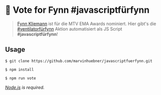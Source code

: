 # 🎉 Vote for Fynn #javascriptfürfynn

> [Fynn Kliemann](https://www.instagram.com/fimbim) ist für die MTV EMA Awards nominiert. Hier gibt's die [#ventilatorfürfynn](https://www.instagram.com/stories/highlights/18161589394069899/) Aktion automatisiert als JS Script **#javascriptfürfynn**!

## Usage

```
$ git clone https://github.com/marvinhuebner/javascriptfuerfynn.git

$ npm install

$ npm run vote
```

*[Node.js](https://nodejs.org/en/) is required.*